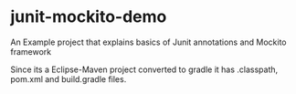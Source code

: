 # junit-mockito-demo
An Example project that explains basics of Junit annotations and Mockito framework

Since its a Eclipse-Maven project converted to gradle it has .classpath, pom.xml and build.gradle files.
